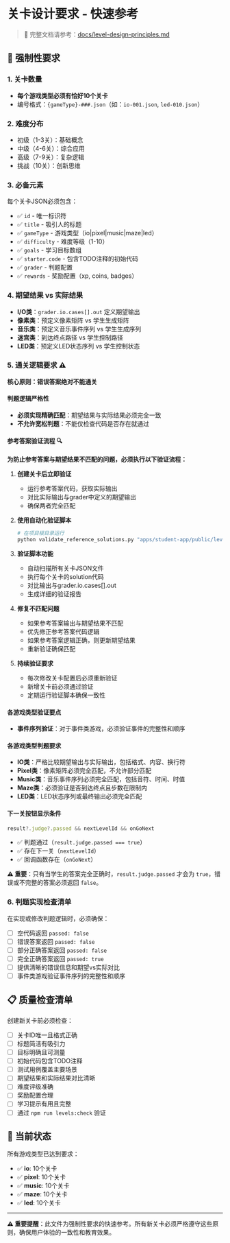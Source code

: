 # 关卡设计要求 - 快速参考

> 📖 完整文档请参考：[docs/level-design-principles.md](./docs/level-design-principles.md)

## 🚨 强制性要求

### 1. 关卡数量
- **每个游戏类型必须有恰好10个关卡**
- 编号格式：`{gameType}-###.json`（如：`io-001.json`, `led-010.json`）

### 2. 难度分布
- 初级（1-3关）：基础概念
- 中级（4-6关）：综合应用  
- 高级（7-9关）：复杂逻辑
- 挑战（10关）：创新思维

### 3. 必备元素
每个关卡JSON必须包含：
- ✅ `id` - 唯一标识符
- ✅ `title` - 吸引人的标题
- ✅ `gameType` - 游戏类型（io|pixel|music|maze|led）
- ✅ `difficulty` - 难度等级（1-10）
- ✅ `goals` - 学习目标数组
- ✅ `starter.code` - 包含TODO注释的初始代码
- ✅ `grader` - 判题配置
- ✅ `rewards` - 奖励配置（xp, coins, badges）

### 4. 期望结果 vs 实际结果
- **I/O类**：`grader.io.cases[].out` 定义期望输出
- **像素类**：预定义像素矩阵 vs 学生生成矩阵
- **音乐类**：预定义音乐事件序列 vs 学生生成序列
- **迷宫类**：到达终点路径 vs 学生控制路径
- **LED类**：预定义LED状态序列 vs 学生控制状态

### 5. 通关逻辑要求 ⚠️ 
**核心原则：错误答案绝对不能通关**

#### 判题逻辑严格性
- **必须实现精确匹配**：期望结果与实际结果必须完全一致
- **不允许宽松判题**：不能仅检查代码是否存在就通过

#### 参考答案验证流程 🔍
**为防止参考答案与期望结果不匹配的问题，必须执行以下验证流程：**

1. **创建关卡后立即验证**
   - 运行参考答案代码，获取实际输出
   - 对比实际输出与grader中定义的期望输出
   - 确保两者完全匹配

2. **使用自动化验证脚本**
   ```bash
   # 在项目根目录运行
   python validate_reference_solutions.py "apps/student-app/public/levels"
   ```

3. **验证脚本功能**
   - 自动扫描所有关卡JSON文件
   - 执行每个关卡的solution代码
   - 对比输出与grader.io.cases[].out
   - 生成详细的验证报告

4. **修复不匹配问题**
   - 如果参考答案输出与期望结果不匹配
   - 优先修正参考答案代码逻辑
   - 如果参考答案逻辑正确，则更新期望结果
   - 重新验证确保匹配

5. **持续验证要求**
   - 每次修改关卡配置后必须重新验证
   - 新增关卡前必须通过验证
   - 定期运行验证脚本确保一致性

#### 各游戏类型验证要点
- **事件序列验证**：对于事件类游戏，必须验证事件的完整性和顺序

#### 各游戏类型判题要求
- **IO类**：严格比较期望输出与实际输出，包括格式、内容、换行符
- **Pixel类**：像素矩阵必须完全匹配，不允许部分匹配
- **Music类**：音乐事件序列必须完全匹配，包括音符、时间、时值
- **Maze类**：必须验证是否到达终点且步数在限制内
- **LED类**：LED状态序列或最终输出必须完全匹配

#### 下一关按钮显示条件
```typescript
result?.judge?.passed && nextLevelId && onGoNext
```
- ✅ 判题通过（`result.judge.passed === true`）
- ✅ 存在下一关（`nextLevelId`）
- ✅ 回调函数存在（`onGoNext`）

**⚠️ 重要**：只有当学生的答案完全正确时，`result.judge.passed` 才会为 `true`，错误或不完整的答案必须返回 `false`。

### 6. 判题实现检查清单
在实现或修改判题逻辑时，必须确保：
- [ ] 空代码返回 `passed: false`
- [ ] 错误答案返回 `passed: false`
- [ ] 部分正确答案返回 `passed: false`
- [ ] 完全正确答案返回 `passed: true`
- [ ] 提供清晰的错误信息和期望vs实际对比
- [ ] 事件类游戏验证事件序列的完整性和顺序

## 📋 质量检查清单

创建新关卡前必须检查：
- [ ] 关卡ID唯一且格式正确
- [ ] 标题简洁有吸引力
- [ ] 目标明确且可测量
- [ ] 初始代码包含TODO注释
- [ ] 测试用例覆盖主要场景
- [ ] 期望结果和实际结果对比清晰
- [ ] 难度评级准确
- [ ] 奖励配置合理
- [ ] 学习提示有用且完整
- [ ] 通过 `npm run levels:check` 验证

## 🎯 当前状态

所有游戏类型已达到要求：
- ✅ **io**: 10个关卡
- ✅ **pixel**: 10个关卡  
- ✅ **music**: 10个关卡
- ✅ **maze**: 10个关卡
- ✅ **led**: 10个关卡

---

**⚠️ 重要提醒**：此文件为强制性要求的快速参考。所有新关卡必须严格遵守这些原则，确保用户体验的一致性和教育效果。